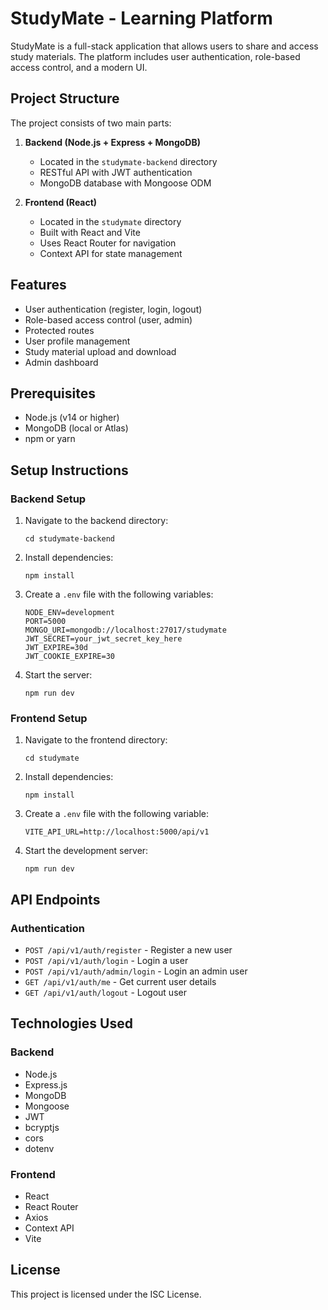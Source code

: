 # StudyMate - Learning Platform

StudyMate is a full-stack application that allows users to share and access study materials. The platform includes user authentication, role-based access control, and a modern UI.

## Project Structure

The project consists of two main parts:

1. **Backend (Node.js + Express + MongoDB)**
   - Located in the `studymate-backend` directory
   - RESTful API with JWT authentication
   - MongoDB database with Mongoose ODM

2. **Frontend (React)**
   - Located in the `studymate` directory
   - Built with React and Vite
   - Uses React Router for navigation
   - Context API for state management

## Features

- User authentication (register, login, logout)
- Role-based access control (user, admin)
- Protected routes
- User profile management
- Study material upload and download
- Admin dashboard

## Prerequisites

- Node.js (v14 or higher)
- MongoDB (local or Atlas)
- npm or yarn

## Setup Instructions

### Backend Setup

1. Navigate to the backend directory:
   ```
   cd studymate-backend
   ```

2. Install dependencies:
   ```
   npm install
   ```

3. Create a `.env` file with the following variables:
   ```
   NODE_ENV=development
   PORT=5000
   MONGO_URI=mongodb://localhost:27017/studymate
   JWT_SECRET=your_jwt_secret_key_here
   JWT_EXPIRE=30d
   JWT_COOKIE_EXPIRE=30
   ```

4. Start the server:
   ```
   npm run dev
   ```

### Frontend Setup

1. Navigate to the frontend directory:
   ```
   cd studymate
   ```

2. Install dependencies:
   ```
   npm install
   ```

3. Create a `.env` file with the following variable:
   ```
   VITE_API_URL=http://localhost:5000/api/v1
   ```

4. Start the development server:
   ```
   npm run dev
   ```

## API Endpoints

### Authentication

- `POST /api/v1/auth/register` - Register a new user
- `POST /api/v1/auth/login` - Login a user
- `POST /api/v1/auth/admin/login` - Login an admin user
- `GET /api/v1/auth/me` - Get current user details
- `GET /api/v1/auth/logout` - Logout user

## Technologies Used

### Backend
- Node.js
- Express.js
- MongoDB
- Mongoose
- JWT
- bcryptjs
- cors
- dotenv

### Frontend
- React
- React Router
- Axios
- Context API
- Vite

## License

This project is licensed under the ISC License. 